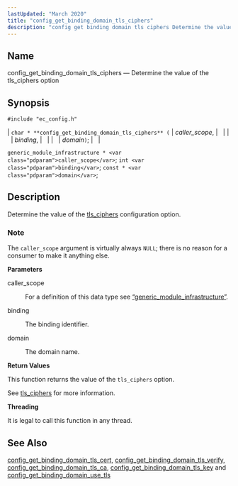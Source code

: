 ```yaml
---
lastUpdated: "March 2020"
title: "config_get_binding_domain_tls_ciphers"
description: "config get binding domain tls ciphers Determine the value of the tls ciphers option char config get binding domain tls ciphers caller scope binding domain generic module infrastructure caller scope int binding const domain Determine the value of the tls ciphers configuration option The caller scope argument is virtually always..."
---
```


<a name="apis.config_get_binding_domain_tls_ciphers"></a> 
## Name

config_get_binding_domain_tls_ciphers — Determine the value of the tls_ciphers option

## Synopsis

`#include "ec_config.h"`

| `char * **config_get_binding_domain_tls_ciphers** (` | <var class="pdparam">caller_scope</var>, |   |
|   | <var class="pdparam">binding</var>, |   |
|   | <var class="pdparam">domain</var>`)`; |   |

`generic_module_infrastructure * <var class="pdparam">caller_scope</var>`;
`int <var class="pdparam">binding</var>`;
`const * <var class="pdparam">domain</var>`;<a name="idp48693776"></a> 
## Description

Determine the value of the [tls_ciphers](/momentum/3/3-reference/conf-ref-tls-ciphers) configuration option.

### Note

The `caller_scope` argument is virtually always `NULL`; there is no reason for a consumer to make it anything else.

**<a name="idp48697664"></a> Parameters**

<dl class="variablelist">

<dt>caller_scope</dt>

<dd>

For a definition of this data type see [“generic_module_infrastructure”](/momentum/3/3-api/structs-generic-module-infrastructure).

</dd>

<dt>binding</dt>

<dd>

The binding identifier.

</dd>

<dt>domain</dt>

<dd>

The domain name.

</dd>

</dl>

**<a name="idp48704672"></a> Return Values**

This function returns the value of the `tls_ciphers` option.

See [tls_ciphers](/momentum/3/3-reference/conf-ref-tls-ciphers) for more information.

**<a name="idp48707296"></a> Threading**

It is legal to call this function in any thread.

<a name="idp48708400"></a> 
## See Also

[config_get_binding_domain_tls_cert](/momentum/3/3-api/apis-config-get-binding-domain-tls-cert), [config_get_binding_domain_tls_verify](/momentum/3/3-api/apis-config-get-binding-domain-tls-verify), [config_get_binding_domain_tls_ca](/momentum/3/3-api/apis-config-get-binding-domain-tls-ca), [config_get_binding_domain_tls_key](/momentum/3/3-api/apis-config-get-binding-domain-tls-key) and [config_get_binding_domain_use_tls](/momentum/3/3-api/apis-config-get-binding-domain-use-tls)